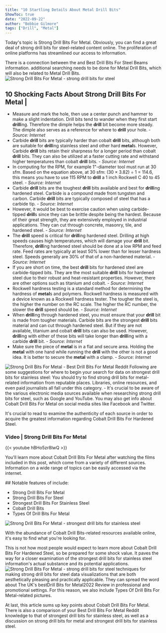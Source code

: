 ```yaml
---
title: "10 Startling Details About Metal Drill Bits"
ShowToc: true 
date: "2022-09-22"
author: "Bobbie Gilmore" 
tags: ["Drill", "Metal"]
---
```


	
Today's topic is Strong Drill Bits For Metal. Obviously, you can find a great deal of strong drill bits for steel-related content online. The proliferation of online platforms has streamlined our access to information.

There is a connection between the  and Best Drill Bits For Steel Beams information. additional searching needs to be done for Metal Drill Bits, which will also be related to Metal Drill Bits.
<img loading="lazy" src="https://www.swanglenmetalproducts.co.uk/wp-content/uploads/2017/02/Swanglen-TIG-Weld-High-Res-70-683x1024.jpg" onerror="this.onerror=null;this.src='https://blogger.googleusercontent.com/img/a/AVvXsEhe7F7TRXHtjiKvHb5vS7DmnxvpHiDyoYyYvm1nHB3Qp2_w3BnM6A2eq4v7FYxCC9bfZt3a9vIMtAYEKUiaDQbHMg-ViyGmRIj39MLp0bGFfgfYw1Dc9q_H-T0wiTm3l0Uq42dETrN9eC8aGJ9_IORZsxST1AcLR7np1koOfcc7tnHa4S8Mwz_xD9d0=s16000';" alt="Strong Drill Bits For Metal - strong drill bits for steel" >

## 10 Shocking Facts About Strong Drill Bits For Metal | 
-   Measure and mark the hole, then use a center punch and hammer to make a slight indentation. Drill bits tend to wander when they first start **drill**ing. Therefore the dimple helps the **drill** bit become more steady. The dimple also serves as a reference for where to **drill** your hole. - <cite>Source: Internet</cite>
-   Carbide **drill** bits are typically harder than cobalt **drill** bits, although both are suitable for **drill**ing stainless steel and other hard **metal**s. However, Carbide **drill** bits retain their sharpness for a longer period than cobalt **drill** bits. They can also be utilized at a faster cutting rate and withstand higher temperatures than cobalt **drill** bits. - <cite>Source: Internet</cite>
-   In computing for the RPM, for example 1"-diameter tool must run at 30 sfm. Based on the equation above, at 30 sfm: (30 × 3.82) ÷ 1 = 114.6, this means you have to use 115 RPM to **drill** a 1 inch Rockwell C 40 to 45 steel. - <cite>Source: Internet</cite>
-   Carbide **drill** bits are the toughest **drill** bits available and best for **drill**ing hardened steel. Carbide is a compound made from tungsten and carbon. Carbide **drill** bits are typically composed of steel that has a carbide tip. - <cite>Source: Internet</cite>
-   However, it would be best to exercise caution when using carbide-tipped **drill**s since they can be brittle despite being the hardest. Because of their great strength, they are extensively employed in industrial applications. They can cut through concrete, masonry, tile, and hardened steel. - <cite>Source: Internet</cite>
-   The **drill** speed is critical for **drill**ing hardened steel. Drilling at high speeds causes high temperatures, which will damage your **drill** bit. Therefore, **drill**ing hardened steel should be done at a low RPM and feed rate. Feed rates are typically at least 50% lower than for lesser hardness steel. Speeds generally are 30% of that of a non-hardened material. - <cite>Source: Internet</cite>
-   If you are short on time, the best **drill** bits for hardened steel are carbide-tipped bits. They are the most suitable **drill** bits for hardened steel due to their robust and heat-resistant properties. However, there are other options such as titanium and cobalt. - <cite>Source: Internet</cite>
-   Rockwell hardness testing is a standard method for determining the hardness of **metal**s and polymers. Rockwell hardness is measured with a device known as a Rockwell hardness tester. The tougher the steel is, the higher the number on the RC scale. The higher the RC number, the slower the **drill** speed should be. - <cite>Source: Internet</cite>
-   When **drill**ing through hardened steel, you must ensure that your **drill** bit is made from tougher materials. Carbide bits are the strongest **drill** bits material and can cut through hardened steel. But if they are not available, titanium and cobalt **drill** bits can also be used. However, **drill**ing with either of these bits will take longer than **drill**ing with a carbide **drill** bit. - <cite>Source: Internet</cite>
-   Make sure the piece of **metal** is in a flat and secure area. Holding the **metal** with one hand while running the **drill** with the other is not a good idea. It is better to secure the **metal** with a clamp. - <cite>Source: Internet</cite>


<img loading="lazy" src="https://i.ytimg.com/vi/gpuSA-JW-BU/maxresdefault.jpg" onerror="this.onerror=null;this.src='https://blogger.googleusercontent.com/img/a/AVvXsEhe7F7TRXHtjiKvHb5vS7DmnxvpHiDyoYyYvm1nHB3Qp2_w3BnM6A2eq4v7FYxCC9bfZt3a9vIMtAYEKUiaDQbHMg-ViyGmRIj39MLp0bGFfgfYw1Dc9q_H-T0wiTm3l0Uq42dETrN9eC8aGJ9_IORZsxST1AcLR7np1koOfcc7tnHa4S8Mwz_xD9d0=s16000';" alt="Strong Drill Bits For Metal - Best Drill Bits For Metal Reddit" >
Following are some suggestions for where to begin your search for data on strongest drill bits for stainless steel:
You should try to find strong drill bits for metal-related information from reputable places. Libraries, online resources, and even paid journalists all fall under this category.
- It's crucial to be aware of the various electronic media sources available when researching strong drill bits for steel, such as Google and YouTube. You may also get info about Cobalt Drill Bits For Metal on social media sites like Facebook and Twitter.

It's crucial to read to examine the authenticity of each source in order to acquire the greatest information regarding Cobalt Drill Bits For Hardened Steel.

### Video | Strong Drill Bits For Metal
{{< youtube hBHo5zr8lwQ >}} 

You'll learn more about Cobalt Drill Bits For Metal after watching the films included in this post, which come from a variety of different sources. Information on a wide range of topics can be easily accessed via the internet.
<script async="async" data-cfasync="false" src="//normallydemandedalter.com/fe63df3c5408708b15d8dc3d9b206b31/invoke.js"></script>
<div id="container-fe63df3c5408708b15d8dc3d9b206b31"></div>
## Notable features of  include:

- Strong Drill Bits For Metal
- Strong Drill Bits For Steel
- Strongest Drill Bits For Stainless Steel
- Cobalt Drill Bits
- Types Of Drill Bits For Metal

 <img loading="lazy" src="https://content.instructables.com/ORIG/FWP/Z4A5/HPFZZG36/FWPZ4A5HPFZZG36.jpg?auto=webp&frame=1" onerror="this.onerror=null;this.src='https://blogger.googleusercontent.com/img/a/AVvXsEhe7F7TRXHtjiKvHb5vS7DmnxvpHiDyoYyYvm1nHB3Qp2_w3BnM6A2eq4v7FYxCC9bfZt3a9vIMtAYEKUiaDQbHMg-ViyGmRIj39MLp0bGFfgfYw1Dc9q_H-T0wiTm3l0Uq42dETrN9eC8aGJ9_IORZsxST1AcLR7np1koOfcc7tnHa4S8Mwz_xD9d0=s16000';" alt="Strong Drill Bits For Metal - strongest drill bits for stainless steel" >

With the abundance of Cobalt Drill Bits-related resources available online, it's easy to find what you're looking for.

This is not how most people would expect to learn more about Cobalt Drill Bits For Hardened Steel, so be prepared for some shock value. It paves the way for a closer examination of the strongest drill bits for stainless steel information's actual substance and its potential applications.
<img loading="lazy" src="https://content.instructables.com/ORIG/FV0/OM95/F8DOU5EQ/FV0OM95F8DOU5EQ.jpg?auto=webp&frame=1" onerror="this.onerror=null;this.src='https://blogger.googleusercontent.com/img/a/AVvXsEhe7F7TRXHtjiKvHb5vS7DmnxvpHiDyoYyYvm1nHB3Qp2_w3BnM6A2eq4v7FYxCC9bfZt3a9vIMtAYEKUiaDQbHMg-ViyGmRIj39MLp0bGFfgfYw1Dc9q_H-T0wiTm3l0Uq42dETrN9eC8aGJ9_IORZsxST1AcLR7np1koOfcc7tnHa4S8Mwz_xD9d0=s16000';" alt="Strong Drill Bits For Metal - strong drill bits for steel" >
techniques for making strong drill bits for steel data visualizations that are both aesthetically pleasing and practically applicable. They can spread the word about The UK's bestDrill Bits for Metal2022 Review in professional and promotional settings. For this reason, we also include Types Of Drill Bits For Metal-related pictures.

At last, this article sums up key points about Cobalt Drill Bits For Metal. There is also a comparison of your Best Drill Bits For Metal Reddit knowledge to that of strongest drill bits for stainless steel, as well as a discussion on strong drill bits for metal and strongest drill bits for stainless steel.
	
	

